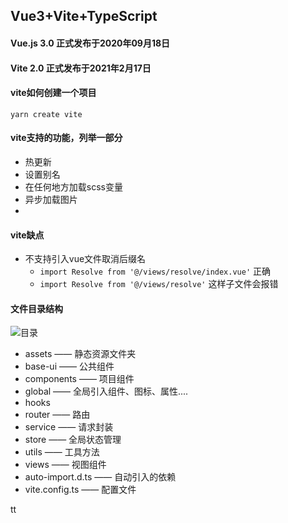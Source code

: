 ## Vue3+Vite+TypeScript

#### Vue.js 3.0 正式发布于2020年09月18日

#### Vite 2.0 正式发布于2021年2月17日

#### vite如何创建一个项目
```yarn create vite```

#### vite支持的功能，列举一部分
+ 热更新
+ 设置别名
+ 在任何地方加载scss变量
+ 异步加载图片
+ 

#### vite缺点
+ 不支持引入vue文件取消后缀名
  - ```import Resolve from '@/views/resolve/index.vue'``` 正确
  - ```import Resolve from '@/views/resolve'``` 这样子文件会报错

#### 文件目录结构
 ![目录](src/img/目录.jpg)  
  + assets —— 静态资源文件夹
  + base-ui —— 公共组件
  + components —— 项目组件
  + global —— 全局引入组件、图标、属性....
  + hooks 
  + router —— 路由
  + service —— 请求封装
  + store —— 全局状态管理
  + utils —— 工具方法
  + views —— 视图组件
  + auto-import.d.ts —— 自动引入的依赖
  + vite.config.ts —— 配置文件


tt
